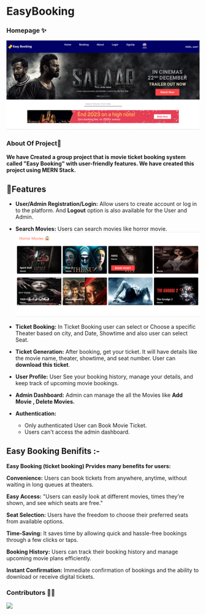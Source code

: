 # EasyBooking
### Homepage ✨
![easybooking](easybooking.png)

 ### About Of Project📑
 **We have Created a group project that is movie ticket booking system called "Easy Booking" with user-friendly features. We have created this project using MERN Stack.**

## 🎯Features 

* **User/Admin Registration/Login:** 
     Allow users to create account or log in to the platform.
     And **Logout** option is also available for the User and Admin.

* **Search Movies:** 
Users can search movies like horror movie.
![herromovies](types.png)

* **Ticket Booking:** In Ticket Booking user can select or Choose a specific 
Theater based on city, and Date, Showtime and also user can select Seat. 

* **Ticket Generation:** After booking, get your ticket. It will have details like the movie name, theater, showtime, and seat number. User can **download this ticket**.

* **User Profile:** User See your booking history, manage your details, and keep track of upcoming movie bookings.

* **Admin Dashboard:** Admin can manage the all the Movies like **Add Movie , Delete Movies.**

* **Authentication:** 
    * Only authenticated User can Book Movie Ticket.
    * Users can't access the admin dashboard. 

## Easy Booking Benifits :-

**Easy Booking (ticket booking) Prvides many benefits for users:**

**Convenience:** Users can book tickets from anywhere, anytime, without waiting in long queues at theaters.

**Easy Access:** "Users can easily look at different movies, times they're shown, and see which seats are free."

**Seat Selection:** Users have the freedom to choose their preferred seats from available options.

**Time-Saving:** It saves time by allowing quick and hassle-free bookings through a few clicks or taps.

**Booking History:** Users can track their booking history and manage upcoming movie plans efficiently.

**Instant Confirmation:** Immediate confirmation of bookings and the ability to download or receive digital tickets.

### Contributors 👏🤝

<a href="https://github.com/shwetapund/easy-booking">
  <img src="https://contrib.rocks/image?repo=shwetapund/easy-booking" />
